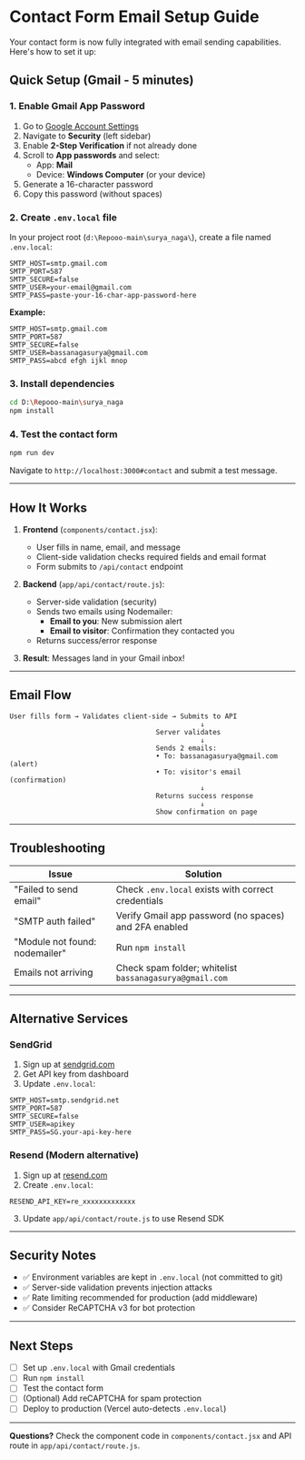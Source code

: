 # Contact Form Email Setup Guide

Your contact form is now fully integrated with email sending capabilities. Here's how to set it up:

## Quick Setup (Gmail - 5 minutes)

### 1. Enable Gmail App Password

1. Go to [Google Account Settings](https://myaccount.google.com)
2. Navigate to **Security** (left sidebar)
3. Enable **2-Step Verification** if not already done
4. Scroll to **App passwords** and select:
   - App: **Mail**
   - Device: **Windows Computer** (or your device)
5. Generate a 16-character password
6. Copy this password (without spaces)

### 2. Create `.env.local` file

In your project root (`d:\Repooo-main\surya_naga\`), create a file named `.env.local`:

```
SMTP_HOST=smtp.gmail.com
SMTP_PORT=587
SMTP_SECURE=false
SMTP_USER=your-email@gmail.com
SMTP_PASS=paste-your-16-char-app-password-here
```

**Example:**
```
SMTP_HOST=smtp.gmail.com
SMTP_PORT=587
SMTP_SECURE=false
SMTP_USER=bassanagasurya@gmail.com
SMTP_PASS=abcd efgh ijkl mnop
```

### 3. Install dependencies

```bash
cd D:\Repooo-main\surya_naga
npm install
```

### 4. Test the contact form

```bash
npm run dev
```

Navigate to `http://localhost:3000#contact` and submit a test message.

---

## How It Works

1. **Frontend** (`components/contact.jsx`):
   - User fills in name, email, and message
   - Client-side validation checks required fields and email format
   - Form submits to `/api/contact` endpoint

2. **Backend** (`app/api/contact/route.js`):
   - Server-side validation (security)
   - Sends two emails using Nodemailer:
     - **Email to you**: New submission alert
     - **Email to visitor**: Confirmation they contacted you
   - Returns success/error response

3. **Result**: Messages land in your Gmail inbox!

---

## Email Flow

```
User fills form → Validates client-side → Submits to API
                                               ↓
                                    Server validates
                                               ↓
                                    Sends 2 emails:
                                    • To: bassanagasurya@gmail.com (alert)
                                    • To: visitor's email (confirmation)
                                               ↓
                                    Returns success response
                                               ↓
                                    Show confirmation on page
```

---

## Troubleshooting

| Issue | Solution |
|-------|----------|
| "Failed to send email" | Check `.env.local` exists with correct credentials |
| "SMTP auth failed" | Verify Gmail app password (no spaces) and 2FA enabled |
| "Module not found: nodemailer" | Run `npm install` |
| Emails not arriving | Check spam folder; whitelist `bassanagasurya@gmail.com` |

---

## Alternative Services

### SendGrid
1. Sign up at [sendgrid.com](https://sendgrid.com)
2. Get API key from dashboard
3. Update `.env.local`:
```
SMTP_HOST=smtp.sendgrid.net
SMTP_PORT=587
SMTP_SECURE=false
SMTP_USER=apikey
SMTP_PASS=SG.your-api-key-here
```

### Resend (Modern alternative)
1. Sign up at [resend.com](https://resend.com)
2. Create `.env.local`:
```
RESEND_API_KEY=re_xxxxxxxxxxxxx
```
3. Update `app/api/contact/route.js` to use Resend SDK

---

## Security Notes

- ✅ Environment variables are kept in `.env.local` (not committed to git)
- ✅ Server-side validation prevents injection attacks
- ✅ Rate limiting recommended for production (add middleware)
- ✅ Consider ReCAPTCHA v3 for bot protection

---

## Next Steps

- [ ] Set up `.env.local` with Gmail credentials
- [ ] Run `npm install`
- [ ] Test the contact form
- [ ] (Optional) Add reCAPTCHA for spam protection
- [ ] Deploy to production (Vercel auto-detects `.env.local`)

---

**Questions?** Check the component code in `components/contact.jsx` and API route in `app/api/contact/route.js`.
